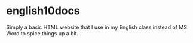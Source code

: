 # english10docs

Simply a basic HTML website that I use in my English class instead of MS Word to spice things up a bit.
